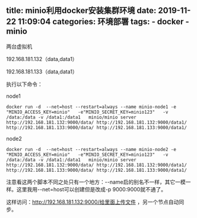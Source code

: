 title: minio利用docker安装集群环境
date: 2019-11-22 11:09:04
categories: 环境部署
tags: 
	- docker
	- minio
---
两台虚拟机

192.168.181.132（data,data1）

192.168.181.133（data,data1）

执行以下命令：

node1

```
docker run -d  --net=host --restart=always --name minio-node1 -e "MINIO_ACCESS_KEY=minio"   -e"MINIO_SECRET_KEY=minio123"   -v /data:/data -v /data1:/data1   minio/minio server http://192.168.181.132:9000/data/ http://192.168.181.132:9000/data1/ http://192.168.181.133:9000/data/ http://192.168.181.133:9000/data1/
```

node2

```
docker run -d  --net=host --restart=always --name minio-node2 -e "MINIO_ACCESS_KEY=minio"   -e"MINIO_SECRET_KEY=minio123"   -v /data:/data -v /data1:/data1   minio/minio server http://192.168.181.132:9000/data/ http://192.168.181.132:9000/data1/ http://192.168.181.133:9000/data/ http://192.168.181.133:9000/data1/
```

注意看这两个脚本不同之处只有一个地方：--name启的别名不一样，其它一模一样。这里我用--net=host可以创建但是改成-p 9000:9000就不通了。

这样访问：http://192.168.181.132:9000/给里面上传文件 ，另一个节点自动同步。